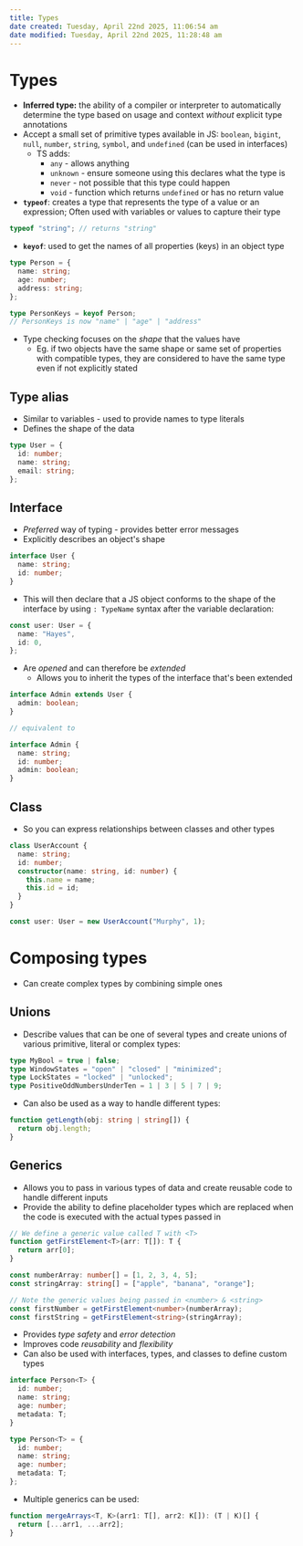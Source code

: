 ```yaml
---
title: Types
date created: Tuesday, April 22nd 2025, 11:06:54 am
date modified: Tuesday, April 22nd 2025, 11:28:48 am
---
```


# Types

- **Inferred type:** the ability of a compiler or interpreter to automatically determine the type based on usage and context _without_ explicit type annotations
- Accept a small set of primitive types available in JS: `boolean`, `bigint`, `null`, `number`, `string`, `symbol`, and `undefined` (can be used in interfaces)
  - TS adds:
    - `any` - allows anything
    - `unknown` - ensure someone using this declares what the type is
    - `never` - not possible that this type could happen
    - `void` - function which returns `undefined` or has no return value
- **`typeof`**: creates a type that represents the type of a value or an expression; Often used with variables or values to capture their type

```ts
typeof "string"; // returns "string"
```

- **`keyof`**: used to get the names of all properties (keys) in an object type

```ts
type Person = {
  name: string;
  age: number;
  address: string;
};

type PersonKeys = keyof Person;
// PersonKeys is now "name" | "age" | "address"
```

- Type checking focuses on the _shape_ that the values have
  - Eg. if two objects have the same shape or same set of properties with compatible types, they are considered to have the same type even if not explicitly stated

## Type alias

- Similar to variables - used to provide names to type literals
- Defines the shape of the data

```ts
type User = {
  id: number;
  name: string;
  email: string;
};
```

## Interface

- _Preferred_ way of typing - provides better error messages
- Explicitly describes an object's shape

```ts
interface User {
  name: string;
  id: number;
}
```

- This will then declare that a JS object conforms to the shape of the interface by using `: TypeName` syntax after the variable declaration:

```ts
const user: User = {
  name: "Hayes",
  id: 0,
};
```

- Are _opened_ and can therefore be _extended_
  - Allows you to inherit the types of the interface that's been extended

```ts
interface Admin extends User {
  admin: boolean;
}

// equivalent to

interface Admin {
  name: string;
  id: number;
  admin: boolean;
}
```

## Class

- So you can express relationships between classes and other types

```ts
class UserAccount {
  name: string;
  id: number;
  constructor(name: string, id: number) {
    this.name = name;
    this.id = id;
  }
}

const user: User = new UserAccount("Murphy", 1);
```

# Composing types

- Can create complex types by combining simple ones

## Unions

- Describe values that can be one of several types and create unions of various primitive, literal or complex types:

```ts
type MyBool = true | false;
type WindowStates = "open" | "closed" | "minimized";
type LockStates = "locked" | "unlocked";
type PositiveOddNumbersUnderTen = 1 | 3 | 5 | 7 | 9;
```

- Can also be used as a way to handle different types:

```ts
function getLength(obj: string | string[]) {
  return obj.length;
}
```

## Generics

- Allows you to pass in various types of data and create reusable code to handle different inputs
- Provide the ability to define placeholder types which are replaced when the code is executed with the actual types passed in

```ts
// We define a generic value called T with <T>
function getFirstElement<T>(arr: T[]): T {
  return arr[0];
}

const numberArray: number[] = [1, 2, 3, 4, 5];
const stringArray: string[] = ["apple", "banana", "orange"];

// Note the generic values being passed in <number> & <string>
const firstNumber = getFirstElement<number>(numberArray);
const firstString = getFirstElement<string>(stringArray);
```

- Provides _type safety_ and _error detection_
- Improves code _reusability_ and _flexibility_
- Can also be used with interfaces, types, and classes to define custom types

```ts
interface Person<T> {
  id: number;
  name: string;
  age: number;
  metadata: T;
}

type Person<T> = {
  id: number;
  name: string;
  age: number;
  metadata: T;
};
```

- Multiple generics can be used:

```ts
function mergeArrays<T, K>(arr1: T[], arr2: K[]): (T | K)[] {
  return [...arr1, ...arr2];
}
```
